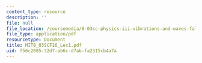 ```yaml
---
content_type: resource
description: ''
file: null
file_location: /coursemedia/8-03sc-physics-iii-vibrations-and-waves-fall-2016/f56c208532d7ab6cd7abfa2315cb4a7a_MIT8_03SCF16_Lec1.pdf
file_type: application/pdf
resourcetype: Document
title: MIT8_03SCF16_Lec1.pdf
uid: f56c2085-32d7-ab6c-d7ab-fa2315cb4a7a
---
```

